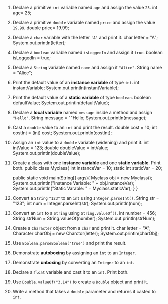 1. Declare a primitive `int` variable named `age` and assign the value `25`.
   int age= 25;

2. Declare a primitive `double` variable named `price` and assign the value `19.99`.
   double price= 19.99;

3. Declare a `char` variable with the letter `'A'` and print it.
   char letter = "A";
    System.out.println(letter);

4. Declare a `boolean` variable named `isLoggedIn` and assign it `true`.
    boolean isLoggedIn = true;

5. Declare a `String` variable named `name` and assign it `"Alice"`.
    String name = "Alice";

6. Print the default value of an **instance variable** of type `int`.
    int instantVariable;
     System.out.println(instantVariable);

7. Print the default value of a **static variable** of type `boolean`.
    boolean defaultValue;
     Syetem.out.println(defaultValue);

8. Declare a **local variable** named `message` inside a method and assign `"Hello"`.
    String message = ""Hello;
     System.out.println(message);

9.  Cast a `double` value to an `int` and print the result.
     double cost = 10;
     int costInt = (int) cost;
     Syestem.out.println(costInt);
      

10. Assign an `int` value to a `double` variable (widening) and print it.
     int intValue = 123;
     double doubleValue = intValue;
     System.out.println(doubleValue);
    
11. Create a class with one **instance variable** and one **static variable**. Print both.
    public class Myclass{
        int instanceVar = 10;
        static int staticVar = 20;

    public static void main(String[] args){
        Myclass obj = new Myclass();
        System.out.println("Instance Variable: " + obj.instanceVar);
        System.out.println("Static Varable: " + Myclass.staticVar);
     }
    }

    
12. Convert a `String` `"123"` to an `int` using `Integer.parseInt()`.
        String str = "123";
        int num = Integer.parseInt(str);
        System.out.println(num);
    

13. Convert an `int` to a `String` using `String.valueOf()`.
         int number = 456;
         String strNum = String.valueOf(number);
         System.out.println(strNum);
    

14. Create a `Character` object from a `char` and print it.
        char letter = "A";
        Character charObj = new Charctor(letter);
        System.out.println(charObj);

15. Use `Boolean.parseBoolean("true")` and print the result.




16. Demonstrate **autoboxing** by assigning an `int` to an `Integer`.
17. Demonstrate **unboxing** by converting an `Integer` to an `int`.
18. Declare a `float` variable and cast it to an `int`. Print both.
19. Use `Double.valueOf("3.14")` to create a `Double` object and print it.
20. Write a method that takes a `double` parameter and returns it casted to `int`.
    
    
